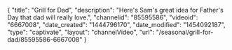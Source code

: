 {
    "title": "Grill for Dad",
    "description": "Here's Sam's great idea for Father's Day that dad will really love.",
    "channelid": "85595586",
    "videoid": "6667008",
    "date_created": "1444796170",
    "date_modified": "1454092187",
    "type": "captivate",
    "layout": "channelVideo",
    "url": "\/seasonal\/grill-for-dad\/85595586-6667008"
}
